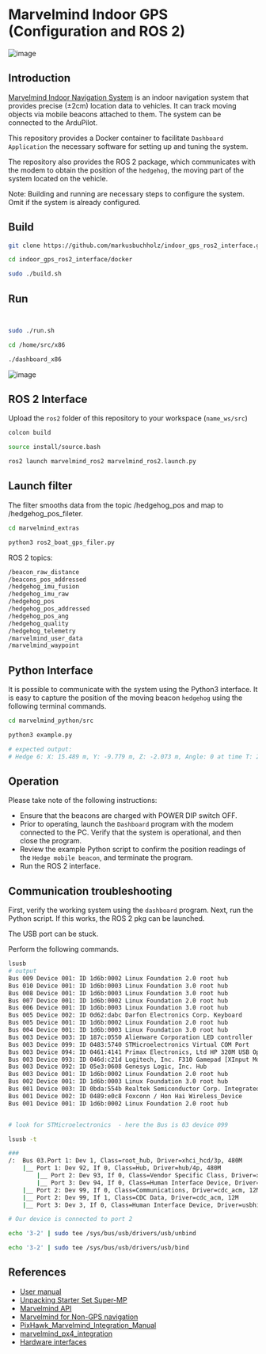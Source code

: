 
# Marvelmind Indoor GPS (Configuration and ROS 2)

![image](https://github.com/user-attachments/assets/331ce079-19c9-46e2-9972-cdfedc97bbee)

## Introduction

[Marvelmind Indoor Navigation System](https://marvelmind.com/) is an indoor navigation system that
provides precise (±2cm) location data to vehicles. It can track moving objects via mobile beacons attached to them.
The system can be connected to the ArduPilot.

This repository provides a Docker container to facilitate ```Dashboard Application``` the necessary software for setting up and tuning the system. 

The repository also provides the ROS 2 package, which communicates with the modem to obtain the position of the ```hedgehog```, the moving part of the system located on the vehicle.

Note: Building and running are necessary steps to configure the system. Omit if the system is already configured.

## Build

```bash
git clone https://github.com/markusbuchholz/indoor_gps_ros2_interface.git

cd indoor_gps_ros2_interface/docker

sudo ./build.sh

```

## Run

```bash 


sudo ./run.sh

cd /home/src/x86

./dashboard_x86

```
![image](https://github.com/user-attachments/assets/71b39b09-0f13-4b75-b6cb-0d02a47e6a9c)



## ROS 2 Interface

Upload the ```ros2``` folder of this repository to your workspace (```name_ws/src```)

```bash
colcon build

source install/source.bash

ros2 launch marvelmind_ros2 marvelmind_ros2.launch.py
```

## Launch filter

The filter smooths data from the topic /hedgehog_pos and map to /hedgehog_pos_fileter.

```bash
cd marvelmind_extras

python3 ros2_boat_gps_filer.py
```


ROS 2 topics:

```bash
/beacon_raw_distance
/beacons_pos_addressed
/hedgehog_imu_fusion
/hedgehog_imu_raw
/hedgehog_pos
/hedgehog_pos_addressed
/hedgehog_pos_ang
/hedgehog_quality
/hedgehog_telemetry
/marvelmind_user_data
/marvelmind_waypoint
```

## Python Interface

It is possible to communicate with the system using the Python3 interface. It is easy to capture the position of the moving beacon ```hedgehog``` using the following terminal commands.

```bash
cd marvelmind_python/src

python3 example.py

# expected output:
# Hedge 6: X: 15.489 m, Y: -9.779 m, Z: -2.073 m, Angle: 0 at time T: 2024-07-15 10:37:50-009
```
## Operation

Please take note of the following instructions:
- Ensure that the beacons are charged with POWER DIP switch OFF.
- Prior to operating, launch the ```Dashboard``` program with the modem connected to the PC. Verify that the system is operational, and then close the program.
- Review the example Python script to confirm the position readings of the ```Hedge mobile beacon```, and terminate the program.
- Run the ROS 2 interface.

## Communication troubleshooting

First, verify the working system using the ```dashboard``` program. Next, run the Python script. If this works, the ROS 2 pkg can be launched.

The USB port can be stuck.

Perform the following commands.

```bash
lsusb
# output
Bus 009 Device 001: ID 1d6b:0002 Linux Foundation 2.0 root hub
Bus 010 Device 001: ID 1d6b:0003 Linux Foundation 3.0 root hub
Bus 008 Device 001: ID 1d6b:0003 Linux Foundation 3.0 root hub
Bus 007 Device 001: ID 1d6b:0002 Linux Foundation 2.0 root hub
Bus 006 Device 001: ID 1d6b:0003 Linux Foundation 3.0 root hub
Bus 005 Device 002: ID 0d62:dabc Darfon Electronics Corp. Keyboard
Bus 005 Device 001: ID 1d6b:0002 Linux Foundation 2.0 root hub
Bus 004 Device 001: ID 1d6b:0003 Linux Foundation 3.0 root hub
Bus 003 Device 003: ID 187c:0550 Alienware Corporation LED controller
Bus 003 Device 099: ID 0483:5740 STMicroelectronics Virtual COM Port
Bus 003 Device 094: ID 0461:4141 Primax Electronics, Ltd HP 320M USB Optical Mouse
Bus 003 Device 093: ID 046d:c21d Logitech, Inc. F310 Gamepad [XInput Mode]
Bus 003 Device 092: ID 05e3:0608 Genesys Logic, Inc. Hub
Bus 003 Device 001: ID 1d6b:0002 Linux Foundation 2.0 root hub
Bus 002 Device 001: ID 1d6b:0003 Linux Foundation 3.0 root hub
Bus 001 Device 003: ID 0bda:554b Realtek Semiconductor Corp. Integrated_Webcam_HD
Bus 001 Device 002: ID 0489:e0c8 Foxconn / Hon Hai Wireless_Device
Bus 001 Device 001: ID 1d6b:0002 Linux Foundation 2.0 root hub


# look for STMicroelectronics  - here the Bus is 03 device 099

lsusb -t

###
/:  Bus 03.Port 1: Dev 1, Class=root_hub, Driver=xhci_hcd/3p, 480M
    |__ Port 1: Dev 92, If 0, Class=Hub, Driver=hub/4p, 480M
        |__ Port 2: Dev 93, If 0, Class=Vendor Specific Class, Driver=xpad, 12M
        |__ Port 3: Dev 94, If 0, Class=Human Interface Device, Driver=usbhid, 1.5M
    |__ Port 2: Dev 99, If 0, Class=Communications, Driver=cdc_acm, 12M
    |__ Port 2: Dev 99, If 1, Class=CDC Data, Driver=cdc_acm, 12M
    |__ Port 3: Dev 3, If 0, Class=Human Interface Device, Driver=usbhid, 12M

# Our device is connected to port 2

echo '3-2' | sudo tee /sys/bus/usb/drivers/usb/unbind

echo '3-2' | sudo tee /sys/bus/usb/drivers/usb/bind

```

## References

- [User manual](https://marvelmind.com/pics/marvelmind_navigation_system_manual.pdf)
- [Unpacking Starter Set Super-MP](https://www.youtube.com/watch?v=Uj2_BGS1AjI)
- [Marvelmind API](https://marvelmind.com/download/#api)
- [Marvelmind for Non-GPS navigation](https://ardupilot.org/rover/docs/common-marvelmind.html)
- [PixHawk_Marvelmind_Integration_Manual](https://marvelmind.com/pics/PixHawk_Marvelmind_Integration_Manual.pdf)
- [marvelmind_px4_integration](https://marvelmind.com/pics/marvelmind_px4_integration.pdf)
- [Hardware interfaces](https://marvelmind.com/pics/marvelmind_interfaces.pdf)
